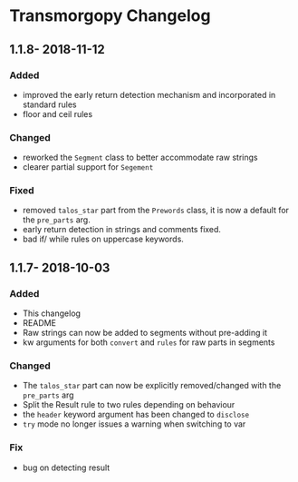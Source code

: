 # Transmorgopy Changelog
## 1.1.8- 2018-11-12
### Added
* improved the early return detection mechanism and incorporated in standard rules
* floor and ceil rules
### Changed
* reworked the `Segment` class to better accommodate raw strings
* clearer partial support for `Segement`
### Fixed
* removed `talos_star` part from the `Prewords` class, it is now a default for the `pre_parts` arg.
* early return detection in strings and comments fixed.
* bad if/ while rules on uppercase keywords.
## 1.1.7- 2018-10-03 
### Added
* This changelog
* README
* Raw strings can now be added to segments without pre-adding it
* kw arguments for both `convert` and `rules` for raw parts in segments 
### Changed
* The `talos_star` part can now be explicitly removed/changed with the `pre_parts` arg
* Split the Result rule to two rules depending on behaviour
* the `header` keyword argument has been changed to `disclose`
* `try` mode no longer issues a warning when switching to var
### Fix
* bug on detecting result
